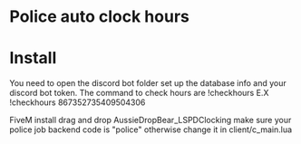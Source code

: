 # Police auto clock hours

# Install

You need to open the discord bot folder set up the database info and your discord bot token. The command to check hours are 
!checkhours <discordID> E.X !checkhours 867352735409504306

FiveM install drag and drop AussieDropBear_LSPDClocking make sure your police job backend code is "police" otherwise change it in client/c_main.lua